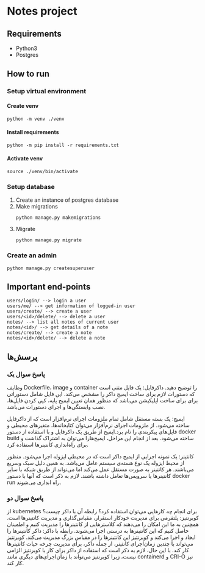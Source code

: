 # Notes project

## Requirements
- Python3
- Postgres

## How to run

### Setup virtual environment

#### Create venv
```
python -m venv ./venv
```

#### Install requirements
```
python -m pip install -r requirements.txt
```

#### Activate venv
```
source ./venv/bin/activate
```

### Setup database
1. Create an instance of postgres database
2. Make migrations
    ```
    python manage.py makemigrations
    ```
3. Migrate
    ```
    python manage.py migrate
    ```

### Create an admin
```
python manage.py createsuperuser
```

## Important end-points
```
users/login/ --> login a user
users/me/ --> get information of logged-in user
users/create/ --> create a user
users/<id>/delete/ --> delete a user
notes/ --> list all notes of current user
notes/<id>/ --> get details of a note
notes/create/ --> create a note
notes/<id>/delete/ --> delete a note
```

## پرسش‌ها
### پاسخ سوال یک
وظایف Dockerfile، image و container را توضیح دهید.
داکرفایل: یک فایل متنی است که دستورات لازم برای ساخت ایمیج داکر را مشخص می‌کند. این فایل شامل دستوراتی برای برای ساخت اپلیکیشن می‌باشد که منظور همان تعیین ایمیج پایه، کپی کردن فایل‌ها، نصب وابستگی‌ها و اجرای دستورات می‌باشد.

ایمیج: یک بسته مستقل شامل تمام ملزومات اجرای نرم‌افزار است که از داکرفایل ساخته می‌شود. از ملزومات اجرای نرم‌آفزار می‌توان کتابخانه‌ها، متغیرهای محیطی و فایل‌های پیکربندی را نام برد.ایمیج از طریق یک داکرفایل و با استفاده از دستور docker build ساخته می‌شود. بعد از انجام این مراحل، ایمیج‌هارا می‌توان به اشتراک گذاشت و برای راه‌اندازی کانتینرها استفاده کرد.

کانتینر: یک نمونه اجرایی از ایمیج داکر است که در محیطی ایزوله اجرا می‌شود. منظور از محیط ایزوله یک نوع هسته‌ی سیستم عامل می‌باشد. به همین دلیل سبک وسریع می‌باشند. هر کانتینر به صورت مستقل عمل می‌کند اما می‌تواند از طریق شبکه با سایر کانتینرها یا سرویس‌ها تعامل داشته باشند. لازم به ذکر است که آنها با دستور docker run راه اندازی می‌شوند.


### پاسخ سوال دو
از kubernetes برای انجام چه کارهایی می‌توان استفاده کرد؟ رابطه آن با داکر چیست؟
کوبرنتیز: پلتفرمی برای مدیریت خودکار استقرار، مقیاس‌گذاری و مدیریت کانتینرها است. همچنین به ما این امکان را می‌دهند که کلاسترهایی از کانتینرها را مدیریت کنیم و اطمینان حاصل کنیم که این کانتینرها به درستی اجرا می‌شوند.
رابطه با داکر: داکر کانتینرها را ایجاد و اجرا می‌کند و کوبرنتیز این کانتینرها را در مقیاس بزرگ مدیریت می‌کند.  کوبرنتیز می‌تواند با چندین زمان‌اجرای کانتینر، از جمله داکر، برای مدیریت چرخه حیات کانتینرها کار کند. با این حال، لازم به ذکر است که استفاده از داکر برای کار با کوبرنتیز الزامی نیست، زیرا کوبرنتیز می‌تواند با زمان‌اجرای‌های دیگری مانند containerd و CRI-O نیز کار کند.

